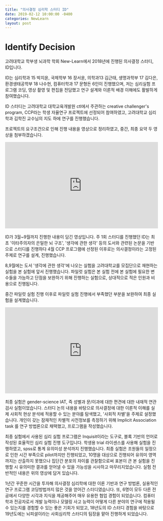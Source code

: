 ```yaml
---
title: "의사결정 심리학 스터디 ID"
date: 2019-02-12 10:00:00 -0400
categories: NewLearn
layout: post
---
```


# Identify Decision

고려대학교 학부생 뇌과학 학회 New-Learn에서 2018년에 진행된 의사결정 스터디, ID입니다.

ID는 심리학과 15 박지윤, 국제학부 16 장서윤, 의학과13 김근태, 생명과학부 17 김다은, 환경생태공학부 18 나수현, 컴퓨터학과 17 문형돈 6인이 진행했으며, 저는 심리실험 프로그램 코딩, 영상 촬영 및 편집을 전담했고 연구 설계와 이론적 배경 이해에도 활발하게 참여했습니다.

ID 스터디는 고려대학교 대학교육개발원 ctl에서 주관하는 creative challenger's program, CCP라는 학생 자율연구 프로젝트에 선정되어 참여하였고, 고려대학교 심리학과 김학진 교수님의 지도 하에 연구를 진행했습니다.

프로젝트의 요구조건으로 인해 진행 내용을 영상으로 정리하였고, 중간, 최종 요약 두 영상을 첨부하겠습니다.

<style>.embed-container { position: relative; padding-bottom: 56.25%; height: 0; overflow: hidden; max-width: 100%; } .embed-container iframe, .embed-container object, .embed-container embed { position: absolute; top: 0; left: 0; width: 100%; height: 100%; }</style><div class='embed-container'><iframe src='https://www.youtube.com/embed//-v69hGSrZkg' frameborder='0' allowfullscreen></iframe></div>
<br>
ID가 3월~9월까지 진행한 내용이 담긴 영상입니다. 주 1회 스터디를 진행했던 ID는 최초 '이타주의자의 은밀한 뇌 구조', '생각에 관한 생각' 등의 도서와 관련된 논문을 기반으로 스터디를 진행하다 4월 CCP 프로그램에 선정된 이후로는 의사결정이라는 고정된 주제로 연구를 설계, 진행했습니다.

8,9월에는 도서 '생각에 관한 생각'에 나오는 실험을 고려대학교를 모집단으로 재현하는 실험을 본 실험에 앞서 진행했습니다. 파일럿 실험은 본 실험 전에 본 실험에 필요한 변수들을 가늠하고 단점을 보완하기 위해 진행하는 실험으로, 상대적으로 적은 인원과 비용으로 진행됩니다.

중간 파일럿 실험 진행 이후로 파일럿 실험 진행에서 부족했던 부분을 보완하여 최종 실험을 설계했습니다. 

<style>.embed-container { position: relative; padding-bottom: 56.25%; height: 0; overflow: hidden; max-width: 100%; } .embed-container iframe, .embed-container object, .embed-container embed { position: absolute; top: 0; left: 0; width: 100%; height: 100%; }</style><div class='embed-container'><iframe src='https://www.youtube.com/embed//cBFuF_TqQNo' frameborder='0' allowfullscreen></iframe></div>
<br>
최종 실험은 gender-science IAT, 즉 성별과 문/이과에 대한 편견에 대한 내재적 연관 검사 실험이었습니다. 스터디 논의 내용을 바탕으로 의사결정에 대한 이론적 이해를 실제 사회적 현상 분석에 적용할 수 있는 분야를 탐색했고, '사회적 차별'을 주제로 설정했습니다. 개인이 갖는 잠재적인 차별적 사전정보를 측정하기 위해 Implicit Association task 를 연구 방법론으로 채택했고, 프로그램을 작성했습니다.

최종 실험에서 사용된 심리 실험 프로그램은 Inquisit이라는 도구로, 블록 기반의 언어로 작성된 효율적인 심리 실험 진행 도구입니다. 학생용 trial 라이센스를 사용해 실험을 진행하였고, spss로 통계 유의미성 분석까지 진행했습니다. 최종 실험은 조원들의 일정으로 인한 시간 부족으로 pilot까지만 진행되었고, 10명을 대상으로 진행되어 유의미 영역까지는 산출하지 못했으나 집단간 분포의 차이를 관찰함으로써 표본이 큰 본 실험을 진행할 시 유의미한 결과를 얻어낼 수 있을 가능성을 시사하고 마무리지었습니다. 실험 전반적인 내용은 위의 영상에 담겨 있습니다.



1년간 꾸준한 시간을 투자해 의사결정 심리학에 대한 이론 기반과 연구 방법론, 실용적인 연구 프로그램 코딩방법까지 많은 것을 얻어간 스터디였습니다. 또, 6명이 모두 다른 전공에서 다양한 시각과 지식을 제공해주어 매우 유용한 협업 경험이 되었습니다. 컴퓨터학과 전공자로서 개발 능력이나 모델링 사고 능력이 어떻게 다른 분야의 연구에 적용될 수 있는지를 경험할 수 있는 좋은 기회가 되었고, 18년도의 ID 스터디 경험을 바탕으로 19년도에는 뇌피셜이라는 사회심리학 스터디의 팀장을 맡아 진행하게 되었습니다. 
